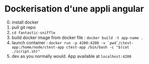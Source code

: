 # Dockerisation d'une appli angular

  0) install docker
  1) pull git repo
  2) ``cd fantastic-sniffle``
  3) build docker image from docker file :
``docker build -t app-name .``
  4) launch container : ``docker run -p 4200:4200 -v `pwd`/ctest-app:/home/node/ctest-app ctest-app /bin/bash -c "$(cat ./script.sh)"``
  5) dev as you normally would. App available at ``localhost:4200``
